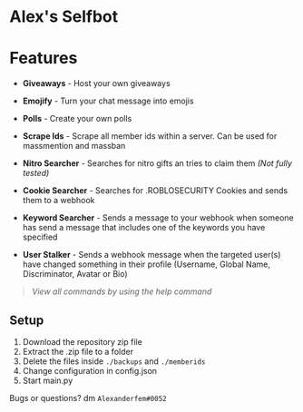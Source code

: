 # Alex's Selfbot



# Features
* **Giveaways** - Host your own giveaways
* **Emojify** - Turn your chat message into emojis
* **Polls** - Create your own polls
* **Scrape Ids** - Scrape all member ids within a server. Can be used for massmention and massban

* **Nitro Searcher** - Searches for nitro gifts an tries to claim them *(Not fully tested)*
* **Cookie Searcher** - Searches for .ROBLOSECURITY Cookies and sends them to a webhook
* **Keyword Searcher** - Sends a message to your webhook when someone has send a message that includes one of the keywords you have specified
* **User Stalker** - Sends a webhook message when the targeted user(s) have changed something in their profile (Username, Global Name, Discriminator, Avatar or Bio)

> *View all commands by using the help command*

## Setup

1. Download the repository zip file
2. Extract the .zip file to a folder
3. Delete the files inside `./backups` and `./memberids`
4. Change configuration in config.json
5. Start main.py


Bugs or questions? dm `Alexanderfem#0052`
